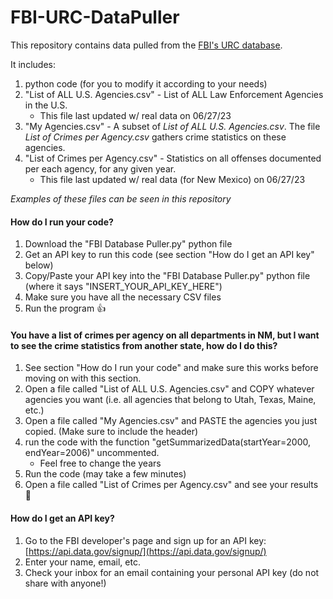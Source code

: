 # FBI-URC-DataPuller
This repository contains data pulled from the [FBI's URC database](https://cde.ucr.cjis.gov/LATEST/webapp/#/pages/docApi). 

It includes:
1. python code (for you to modify it according to your needs)
2. "List of ALL U.S. Agencies.csv" - List of ALL Law Enforcement Agencies in the U.S.
    * This file last updated w/ real data on 06/27/23
3. "My Agencies.csv" - A subset of *List of ALL U.S. Agencies.csv*. The file *List of Crimes per Agency.csv* gathers crime statistics on these agencies.
4. "List of Crimes per Agency.csv" - Statistics on all offenses documented per each agency, for any given year.
    * This file last updated w/ real data (for New Mexico) on 06/27/23

*Examples of these files can be seen in this repository*


#### How do I run your code?
1. Download the "FBI Database Puller.py" python file
2. Get an API key to run this code (see section "How do I get an API key" below)
3. Copy/Paste your API key into the "FBI Database Puller.py" python file (where it says "INSERT_YOUR_API_KEY_HERE")
4. Make sure you have all the necessary CSV files
5. Run the program 👍


#### You have a list of crimes per agency on all departments in NM, but I want to see the crime statistics from another state, how do I do this?
1. See section "How do I run your code" and make sure this works before moving on with this section.
2. Open a file called "List of ALL U.S. Agencies.csv" and COPY whatever agencies you want (i.e. all agencies that belong to Utah, Texas, Maine, etc.)
3. Open a file called "My Agencies.csv" and PASTE the agencies you just copied. (Make sure to include the header)
4. run the code with the function "getSummarizedData(startYear=2000, endYear=2006)" uncommented.
    * Feel free to change the years
5. Run the code (may take a few minutes)
6. Open a file called "List of Crimes per Agency.csv" and see your results 🙂


#### How do I get an API key?
1. Go to the FBI developer's page and sign up for an API key: [https://api.data.gov/signup/](https://api.data.gov/signup/)
2. Enter your name, email, etc.
3. Check your inbox for an email containing your personal API key (do not share with anyone!)
